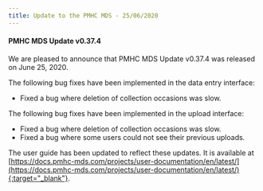 ```yaml
---
title: Update to the PMHC MDS - 25/06/2020
---
```


#### PMHC MDS Update v0.37.4 ####

We are pleased to announce that PMHC MDS Update v0.37.4 was released on June 25, 2020.

The following bug fixes have been implemented in the data entry interface:
* Fixed a bug where deletion of collection occasions was slow.

The following bug fixes have been implemented in the upload interface:
* Fixed a bug where deletion of collection occasions was slow.
* Fixed a bug where some users could not see their previous uploads.

The user guide has been updated to reflect these updates. It is available
at [https://docs.pmhc-mds.com/projects/user-documentation/en/latest/](https://docs.pmhc-mds.com/projects/user-documentation/en/latest/){:target="_blank"}.
